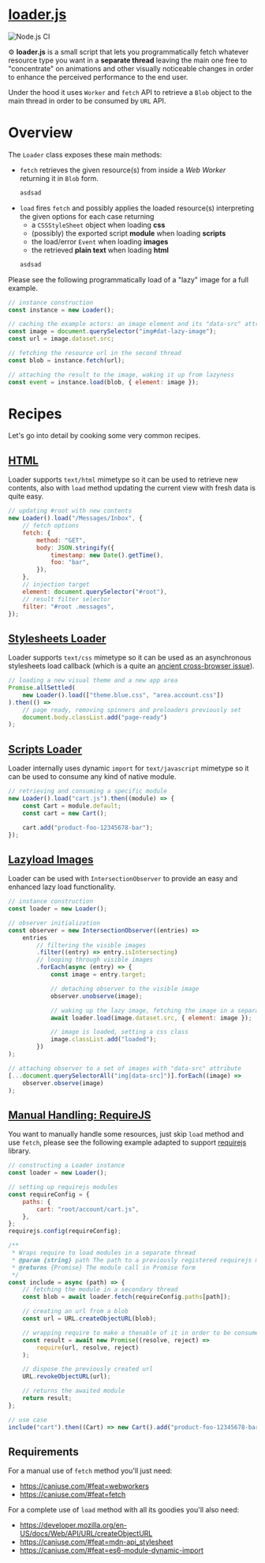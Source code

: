 # [loader.js](https://memob0x.github.io/loader/demos/index.html)

![Node.js CI](https://github.com/memob0x/loader/workflows/Node.js%20CI/badge.svg?branch=new-aim)

⚙️ **loader.js** is a small script that lets you programmatically fetch whatever resource type you want in a **separate thread** leaving the main one free to "concentrate" on animations and other visually noticeable changes in order to enhance the perceived performance to the end user.

Under the hood it uses `Worker` and `fetch` API to retrieve a `Blob` object to the main thread in order to be consumed by `URL` API.

# Overview

The `Loader` class exposes these main methods:

-   `fetch` retrieves the given resource(s) from inside a _Web Worker_ returning it in `Blob` form.
    ```javascript
    asdsad
    ```
-   `load` fires `fetch` and possibly applies the loaded resource(s) interpreting the given options for each case returning
    -   a `CSSStyleSheet` object when loading **css**
    -   (possibly) the exported script **module** when loading **scripts**
    -   the load/error `Event` when loading **images**
    -   the retrieved **plain text** when loading **html**
    ```javascript
    asdsad
    ```
Please see the following programmatically load of a "lazy" image for a full example.

```javascript
// instance construction
const instance = new Loader();

// caching the example actors: an image element and its "data-src" attribute
const image = document.querySelector("img#dat-lazy-image");
const url = image.dataset.src;

// fetching the resource url in the second thread
const blob = instance.fetch(url);

// attaching the result to the image, waking it up from lazyness
const event = instance.load(blob, { element: image });
```

# Recipes

Let's go into detail by cooking some very common recipes.

## [HTML](https://memob0x.github.io/loader/demos/html/index.html)

Loader supports `text/html` mimetype so it can be used to retrieve new contents, also with `load` method updating the current view with fresh data is quite easy.

```javascript
// updating #root with new contents
new Loader().load("/Messages/Inbox", {
    // fetch options
    fetch: {
        method: "GET",
        body: JSON.stringify({
            timestamp: new Date().getTime(),
            foo: "bar",
        }),
    },
    // injection target
    element: document.querySelector("#root"),
    // result filter selector
    filter: "#root .messages",
});
```

## [Stylesheets Loader](https://memob0x.github.io/loader/demos/css/index.html)

Loader supports `text/css` mimetype so it can be used as an asynchronous stylesheets load callback (which is a quite an [ancient cross-browser issue](https://www.phpied.com/when-is-a-stylesheet-really-loaded/)).

```javascript
// loading a new visual theme and a new app area
Promise.allSettled(
    new Loader().load(["theme.blue.css", "area.account.css"])
).then(() =>
    // page ready, removing spinners and preloaders previously set
    document.body.classList.add("page-ready")
);
```

## [Scripts Loader](https://memob0x.github.io/loader/demos/javascript/index.html)

Loader internally uses dynamic `import` for `text/javascript` mimetype so it can be used to consume any kind of native module.

```javascript
// retrieving and consuming a specific module
new Loader().load("cart.js").then((module) => {
    const Cart = module.default;
    const cart = new Cart();

    cart.add("product-foo-12345678-bar");
});
```

## [Lazyload Images](https://memob0x.github.io/loader/demos/images/index.html)

Loader can be used with `IntersectionObserver` to provide an easy and enhanced lazy load functionality.

```javascript
// instance construction
const loader = new Loader();

// observer initialization
const observer = new IntersectionObserver((entries) =>
    entries
        // filtering the visible images
        .filter((entry) => entry.isIntersecting)
        // looping through visible images
        .forEach(async (entry) => {
            const image = entry.target;

            // detaching observer to the visible image
            observer.unobserve(image);

            // waking up the lazy image, fetching the image in a separate thread
            await loader.load(image.dataset.src, { element: image });

            // image is loaded, setting a css class
            image.classList.add("loaded");
        })
);

// attaching observer to a set of images with "data-src" attribute
[...document.querySelectorAll("img[data-src]")].forEach((image) =>
    observer.observe(image)
);
```

## [Manual Handling: RequireJS](https://memob0x.github.io/loader/demos/requirejs/index.html)

You want to manually handle some resources, just skip `load` method and use `fetch`, please see the following example adapted to support [requirejs](https://requirejs.org/) library.

```javascript
// constructing a Loader instance
const loader = new Loader();

// setting up requirejs modules
const requireConfig = {
    paths: {
        cart: "root/account/cart.js",
    },
};
requirejs.config(requireConfig);

/**
 * Wraps require to load modules in a separate thread
 * @param {string} path The path to a previously registered requirejs module
 * @returns {Promise} The module call in Promise form
 */
const include = async (path) => {
    // fetching the module in a secondary thread
    const blob = await loader.fetch(requireConfig.paths[path]);

    // creating an url from a blob
    const url = URL.createObjectURL(blob);

    // wrapping require to make a thenable of it in order to be consumed by await operatator
    const result = await new Promise((resolve, reject) =>
        require(url, resolve, reject)
    );

    // dispose the previously created url
    URL.revokeObjectURL(url);

    // returns the awaited module
    return result;
};

// use case
include("cart").then((Cart) => new Cart().add("product-foo-12345678-bar"));
```

## Requirements
For a manual use of `fetch` method you'll just need:
-   https://caniuse.com/#feat=webworkers
-   https://caniuse.com/#feat=fetch

For a complete use of `load` method with all its goodies you'll also need:
-   https://developer.mozilla.org/en-US/docs/Web/API/URL/createObjectURL
-   https://caniuse.com/#feat=mdn-api_stylesheet
-   https://caniuse.com/#feat=es6-module-dynamic-import

